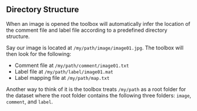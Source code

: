 Directory Structure
-------------------

When an image is opened the toolbox will automatically infer the location of the comment file and label file according to a predefined directory structure.

Say our image is located at `/my/path/image/image01.jpg`. The toolbox will then look for the following:

* Comment file at `/my/path/comment/image01.txt`
* Label file at `/my/path/label/image01.mat`
* Label mapping file at `/my/path/map.txt`

Another way to think of it is the toolbox treats `/my/path` as a root folder for the dataset where the root folder contains the following three folders: `image`, `comment`, and `label`.
